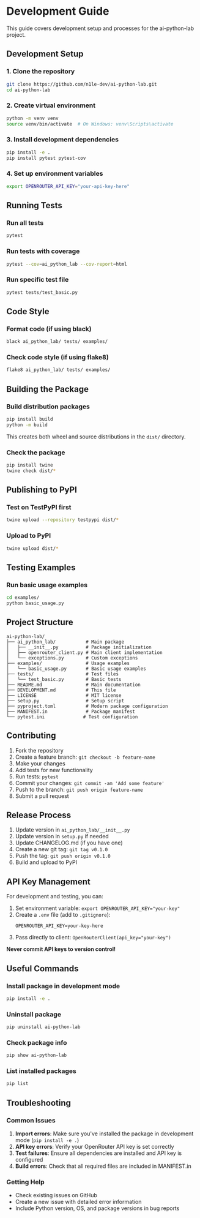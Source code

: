 # Development Guide

This guide covers development setup and processes for the ai-python-lab project.

## Development Setup

### 1. Clone the repository
```bash
git clone https://github.com/n1le-dev/ai-python-lab.git
cd ai-python-lab
```

### 2. Create virtual environment
```bash
python -m venv venv
source venv/bin/activate  # On Windows: venv\Scripts\activate
```

### 3. Install development dependencies
```bash
pip install -e .
pip install pytest pytest-cov
```

### 4. Set up environment variables
```bash
export OPENROUTER_API_KEY="your-api-key-here"
```

## Running Tests

### Run all tests
```bash
pytest
```

### Run tests with coverage
```bash
pytest --cov=ai_python_lab --cov-report=html
```

### Run specific test file
```bash
pytest tests/test_basic.py
```

## Code Style

### Format code (if using black)
```bash
black ai_python_lab/ tests/ examples/
```

### Check code style (if using flake8)
```bash
flake8 ai_python_lab/ tests/ examples/
```

## Building the Package

### Build distribution packages
```bash
pip install build
python -m build
```

This creates both wheel and source distributions in the `dist/` directory.

### Check the package
```bash
pip install twine
twine check dist/*
```

## Publishing to PyPI

### Test on TestPyPI first
```bash
twine upload --repository testpypi dist/*
```

### Upload to PyPI
```bash
twine upload dist/*
```

## Testing Examples

### Run basic usage examples
```bash
cd examples/
python basic_usage.py
```

## Project Structure

```
ai-python-lab/
├── ai_python_lab/           # Main package
│   ├── __init__.py          # Package initialization
│   ├── openrouter_client.py # Main client implementation
│   └── exceptions.py        # Custom exceptions
├── examples/                # Usage examples
│   └── basic_usage.py       # Basic usage examples
├── tests/                   # Test files
│   └── test_basic.py        # Basic tests
├── README.md                # Main documentation
├── DEVELOPMENT.md           # This file
├── LICENSE                  # MIT license
├── setup.py                 # Setup script
├── pyproject.toml           # Modern package configuration
├── MANIFEST.in              # Package manifest
└── pytest.ini              # Test configuration
```

## Contributing

1. Fork the repository
2. Create a feature branch: `git checkout -b feature-name`
3. Make your changes
4. Add tests for new functionality
5. Run tests: `pytest`
6. Commit your changes: `git commit -am 'Add some feature'`
7. Push to the branch: `git push origin feature-name`
8. Submit a pull request

## Release Process

1. Update version in `ai_python_lab/__init__.py`
2. Update version in `setup.py` if needed
3. Update CHANGELOG.md (if you have one)
4. Create a new git tag: `git tag v0.1.0`
5. Push the tag: `git push origin v0.1.0`
6. Build and upload to PyPI

## API Key Management

For development and testing, you can:

1. Set environment variable: `export OPENROUTER_API_KEY="your-key"`
2. Create a `.env` file (add to `.gitignore`):
   ```
   OPENROUTER_API_KEY=your-key-here
   ```
3. Pass directly to client: `OpenRouterClient(api_key="your-key")`

**Never commit API keys to version control!**

## Useful Commands

### Install package in development mode
```bash
pip install -e .
```

### Uninstall package
```bash
pip uninstall ai-python-lab
```

### Check package info
```bash
pip show ai-python-lab
```

### List installed packages
```bash
pip list
```

## Troubleshooting

### Common Issues

1. **Import errors**: Make sure you've installed the package in development mode (`pip install -e .`)
2. **API key errors**: Verify your OpenRouter API key is set correctly
3. **Test failures**: Ensure all dependencies are installed and API key is configured
4. **Build errors**: Check that all required files are included in MANIFEST.in

### Getting Help

- Check existing issues on GitHub
- Create a new issue with detailed error information
- Include Python version, OS, and package versions in bug reports
